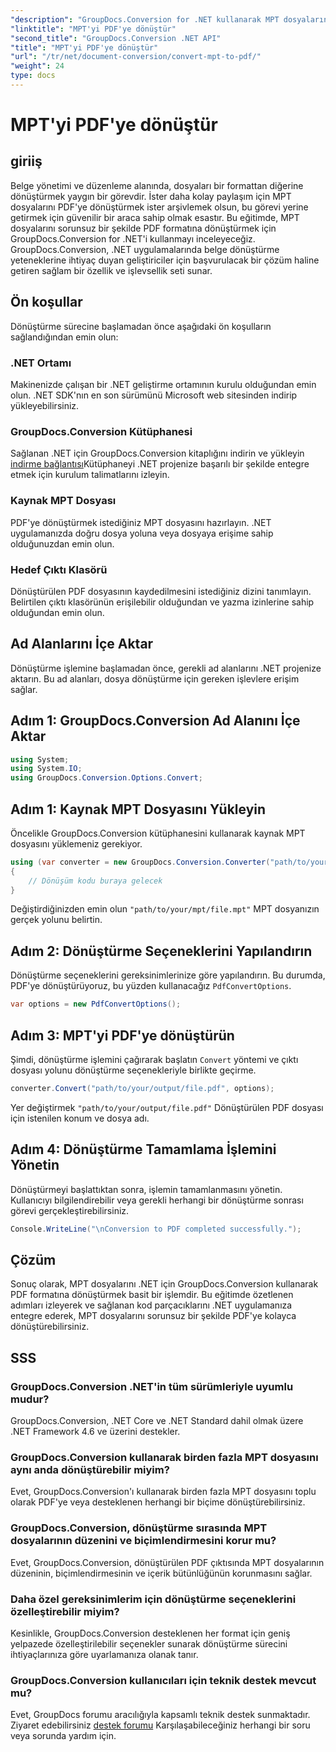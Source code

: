 ```yaml
---
"description": "GroupDocs.Conversion for .NET kullanarak MPT dosyalarını zahmetsizce PDF'ye nasıl dönüştüreceğinizi öğrenin. Entegrasyon ve etkili belge yönetimi için adım adım açıklamalarımızı izleyin."
"linktitle": "MPT'yi PDF'ye dönüştür"
"second_title": "GroupDocs.Conversion .NET API"
"title": "MPT'yi PDF'ye dönüştür"
"url": "/tr/net/document-conversion/convert-mpt-to-pdf/"
"weight": 24
type: docs
---
```

# MPT'yi PDF'ye dönüştür

## giriiş
Belge yönetimi ve düzenleme alanında, dosyaları bir formattan diğerine dönüştürmek yaygın bir görevdir. İster daha kolay paylaşım için MPT dosyalarını PDF'ye dönüştürmek ister arşivlemek olsun, bu görevi yerine getirmek için güvenilir bir araca sahip olmak esastır. Bu eğitimde, MPT dosyalarını sorunsuz bir şekilde PDF formatına dönüştürmek için GroupDocs.Conversion for .NET'i kullanmayı inceleyeceğiz. GroupDocs.Conversion, .NET uygulamalarında belge dönüştürme yeteneklerine ihtiyaç duyan geliştiriciler için başvurulacak bir çözüm haline getiren sağlam bir özellik ve işlevsellik seti sunar.
## Ön koşullar
Dönüştürme sürecine başlamadan önce aşağıdaki ön koşulların sağlandığından emin olun:
### .NET Ortamı
Makinenizde çalışan bir .NET geliştirme ortamının kurulu olduğundan emin olun. .NET SDK'nın en son sürümünü Microsoft web sitesinden indirip yükleyebilirsiniz.
### GroupDocs.Conversion Kütüphanesi
Sağlanan .NET için GroupDocs.Conversion kitaplığını indirin ve yükleyin [indirme bağlantısı](https://releases.groupdocs.com/conversion/net/)Kütüphaneyi .NET projenize başarılı bir şekilde entegre etmek için kurulum talimatlarını izleyin.
### Kaynak MPT Dosyası
PDF'ye dönüştürmek istediğiniz MPT dosyasını hazırlayın. .NET uygulamanızda doğru dosya yoluna veya dosyaya erişime sahip olduğunuzdan emin olun.
### Hedef Çıktı Klasörü
Dönüştürülen PDF dosyasının kaydedilmesini istediğiniz dizini tanımlayın. Belirtilen çıktı klasörünün erişilebilir olduğundan ve yazma izinlerine sahip olduğundan emin olun.

## Ad Alanlarını İçe Aktar
Dönüştürme işlemine başlamadan önce, gerekli ad alanlarını .NET projenize aktarın. Bu ad alanları, dosya dönüştürme için gereken işlevlere erişim sağlar.
## Adım 1: GroupDocs.Conversion Ad Alanını İçe Aktar
```csharp
using System;
using System.IO;
using GroupDocs.Conversion.Options.Convert;
```
## Adım 1: Kaynak MPT Dosyasını Yükleyin
Öncelikle GroupDocs.Conversion kütüphanesini kullanarak kaynak MPT dosyasını yüklemeniz gerekiyor.
```csharp
using (var converter = new GroupDocs.Conversion.Converter("path/to/your/mpt/file.mpt"))
{
    // Dönüşüm kodu buraya gelecek
}
```
Değiştirdiğinizden emin olun `"path/to/your/mpt/file.mpt"` MPT dosyanızın gerçek yolunu belirtin.
## Adım 2: Dönüştürme Seçeneklerini Yapılandırın
Dönüştürme seçeneklerini gereksinimlerinize göre yapılandırın. Bu durumda, PDF'ye dönüştürüyoruz, bu yüzden kullanacağız `PdfConvertOptions`.
```csharp
var options = new PdfConvertOptions();
```
## Adım 3: MPT'yi PDF'ye dönüştürün
Şimdi, dönüştürme işlemini çağırarak başlatın `Convert` yöntemi ve çıktı dosyası yolunu dönüştürme seçenekleriyle birlikte geçirme.
```csharp
converter.Convert("path/to/your/output/file.pdf", options);
```
Yer değiştirmek `"path/to/your/output/file.pdf"` Dönüştürülen PDF dosyası için istenilen konum ve dosya adı.
## Adım 4: Dönüştürme Tamamlama İşlemini Yönetin
Dönüştürmeyi başlattıktan sonra, işlemin tamamlanmasını yönetin. Kullanıcıyı bilgilendirebilir veya gerekli herhangi bir dönüştürme sonrası görevi gerçekleştirebilirsiniz.
```csharp
Console.WriteLine("\nConversion to PDF completed successfully.");
```

## Çözüm
Sonuç olarak, MPT dosyalarını .NET için GroupDocs.Conversion kullanarak PDF formatına dönüştürmek basit bir işlemdir. Bu eğitimde özetlenen adımları izleyerek ve sağlanan kod parçacıklarını .NET uygulamanıza entegre ederek, MPT dosyalarını sorunsuz bir şekilde PDF'ye kolayca dönüştürebilirsiniz.
## SSS
### GroupDocs.Conversion .NET'in tüm sürümleriyle uyumlu mudur?
GroupDocs.Conversion, .NET Core ve .NET Standard dahil olmak üzere .NET Framework 4.6 ve üzerini destekler.
### GroupDocs.Conversion kullanarak birden fazla MPT dosyasını aynı anda dönüştürebilir miyim?
Evet, GroupDocs.Conversion'ı kullanarak birden fazla MPT dosyasını toplu olarak PDF'ye veya desteklenen herhangi bir biçime dönüştürebilirsiniz.
### GroupDocs.Conversion, dönüştürme sırasında MPT dosyalarının düzenini ve biçimlendirmesini korur mu?
Evet, GroupDocs.Conversion, dönüştürülen PDF çıktısında MPT dosyalarının düzeninin, biçimlendirmesinin ve içerik bütünlüğünün korunmasını sağlar.
### Daha özel gereksinimlerim için dönüştürme seçeneklerini özelleştirebilir miyim?
Kesinlikle, GroupDocs.Conversion desteklenen her format için geniş yelpazede özelleştirilebilir seçenekler sunarak dönüştürme sürecini ihtiyaçlarınıza göre uyarlamanıza olanak tanır.
### GroupDocs.Conversion kullanıcıları için teknik destek mevcut mu?
Evet, GroupDocs forumu aracılığıyla kapsamlı teknik destek sunmaktadır. Ziyaret edebilirsiniz [destek forumu](https://forum.groupdocs.com/c/conversion/11) Karşılaşabileceğiniz herhangi bir soru veya sorunda yardım için.